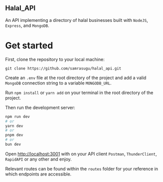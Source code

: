 ## Halal_API

An API implementing a directory of halal businesses built with `NodeJS`, `Express`, and `MongoDB`.

# Get started

First, clone the repository to your local machine:

```
git clone https://github.com/samrasugu/halal_api.git
```
Create an `.env` file at the root directory of the project and add a valid `MongoDB` connection string to a variable `MONGODB_URL`.

Run `npm install` or `yarn add` on your terminal in the root directory of the project.

Then run the development server:

```bash
npm run dev
# or
yarn dev
# or
pnpm dev
# or
bun dev
```

Open [http://localhost:3001](http://localhost:3001) with on your API client `Postman`, `ThunderClient`, `RapidAPI` or any other and enjoy.

Relevant routes can be found within the `routes` folder for your reference in which endpoints are accessible.
